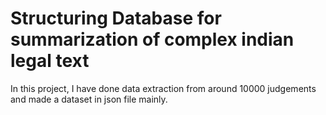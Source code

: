 # Structuring Database for summarization of complex indian legal text
In this project, I have done data extraction from around 10000 judgements and made a dataset in json file mainly.
